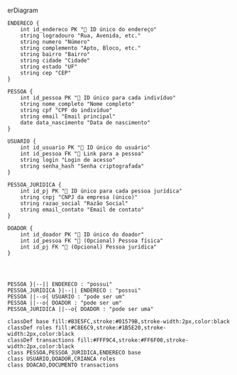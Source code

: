 erDiagram

    ENDERECO {
        int id_endereco PK "🔑 ID único do endereço"
        string logradouro "Rua, Avenida, etc."
        string numero "Número"
        string complemento "Apto, Bloco, etc."
        string bairro "Bairro"
        string cidade "Cidade"
        string estado "UF"
        string cep "CEP"
    }

    PESSOA {
        int id_pessoa PK "🔑 ID único para cada indivíduo"
        string nome_completo "Nome completo"
        string cpf "CPF do indivíduo"
        string email "Email principal"
        date data_nascimento "Data de nascimento"
    }

    USUARIO {
        int id_usuario PK "🔑 ID único do usuário"
        int id_pessoa FK "🔗 Link para a pessoa"
        string login "Login de acesso"
        string senha_hash "Senha criptografada"
    }

    PESSOA_JURIDICA {
        int id_pj PK "🔑 ID único para cada pessoa jurídica"
        string cnpj "CNPJ da empresa (único)"
        string razao_social "Razão Social"
        string email_contato "Email de contato"
    }

    DOADOR {
        int id_doador PK "🔑 ID único do doador"
        int id_pessoa FK "🔗 (Opcional) Pessoa física"
        int id_pj FK "🔗 (Opcional) Pessoa jurídica"
    }


   

    PESSOA }|--|| ENDERECO : "possui"
    PESSOA_JURIDICA }|--|| ENDERECO : "possui"
    PESSOA ||--o{ USUARIO : "pode ser um"
    PESSOA ||--o{ DOADOR : "pode ser um"
    PESSOA_JURIDICA ||--o{ DOADOR : "pode ser uma"

    classDef base fill:#B3E5FC,stroke:#01579B,stroke-width:2px,color:black
    classDef roles fill:#C8E6C9,stroke:#1B5E20,stroke-width:2px,color:black
    classDef transactions fill:#FFF9C4,stroke:#FF6F00,stroke-width:2px,color:black
    class PESSOA,PESSOA_JURIDICA,ENDERECO base
    class USUARIO,DOADOR,CRIANCA roles
    class DOACAO,DOCUMENTO transactions